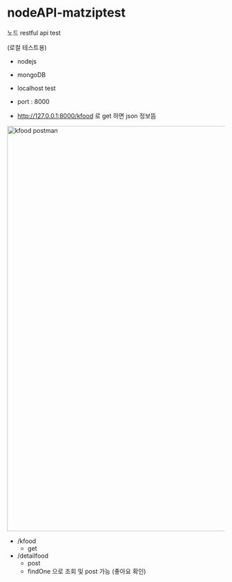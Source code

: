 # nodeAPI-matziptest
노드 restful api  test

(로컬 테스트용)

- nodejs
- mongoDB


- localhost test
- port : 8000
- http://127.0.0.1:8000/kfood 로 get 하면 json 정보뜸

<img width="937" alt="kfood postman" src="https://user-images.githubusercontent.com/46439995/95412901-01b63f80-0965-11eb-98a6-f27093543b0f.png">

<br>

- /kfood
   - get
- /detailfood
   - post
   - findOne 으로 조회 및 post 가능 (좋아요 확인)

